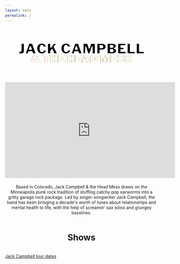 ```yaml
---
layout: main
permalink: /
---
```

<br>
<br>
<figure>
  <img class="col center" style="margin-bottom:10%;" src="/img/jackcampbell-logo-4.png">
</figure>

<!-- <center>
<h1>JACK CAMPBELL</h1>
<h2>& THE HEAD MESS</h2>
</center> -->

<center>
<div class="embed-container" style="text-align: center;">
<iframe width="560" height="315" src="https://www.youtube.com/embed/MbcMuSlRpfQ?start=117" title="Jack Campbell - Absentee" frameborder="0" allow="accelerometer; autoplay; clipboard-write; encrypted-media; gyroscope; picture-in-picture; web-share" allowfullscreen ></iframe>
</div>
</center>

<br>
<center>
Based in Colorado, Jack Campbell & the Head Mess draws on the Minneapolis 
punk rock tradition of stuffing catchy pop earworms
into a gritty garage rock package. Led by singer-songwriter Jack Campbell, 
the band has been bringing a decade's worth of tunes about relationships and 
mental health to life, with the help of screamin' sax solos and grungey basslines. 
</center>


<br>
<center>
<h1>Shows</h1>
</center>
<br>
<a href="https://www.songkick.com/artists/5273638" class="songkick-widget" data-theme="light" data-detect-style="true" data-background-color="transparent" data-locale="en">Jack Campbell tour dates</a>
<script src="//widget.songkick.com/5273638/widget.js"></script>